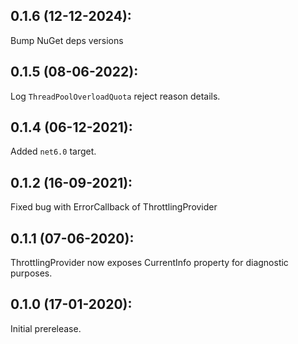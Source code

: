 ## 0.1.6 (12-12-2024): 

Bump NuGet deps versions

## 0.1.5 (08-06-2022):

Log `ThreadPoolOverloadQuota` reject reason details.

## 0.1.4 (06-12-2021):

Added `net6.0` target.

## 0.1.2 (16-09-2021):

Fixed bug with ErrorCallback of ThrottlingProvider

## 0.1.1 (07-06-2020):

ThrottlingProvider now exposes CurrentInfo property for diagnostic purposes.

## 0.1.0 (17-01-2020): 

Initial prerelease.